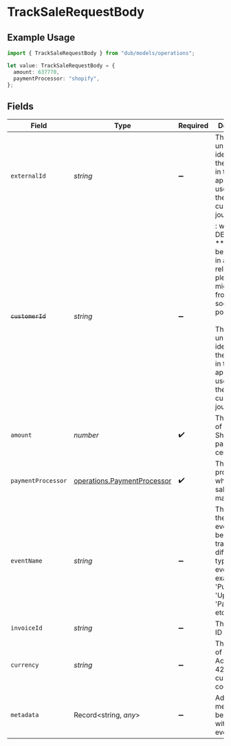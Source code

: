 # TrackSaleRequestBody

## Example Usage

```typescript
import { TrackSaleRequestBody } from "dub/models/operations";

let value: TrackSaleRequestBody = {
  amount: 637770,
  paymentProcessor: "shopify",
};
```

## Fields

| Field                                                                                                                                                                                                                                      | Type                                                                                                                                                                                                                                       | Required                                                                                                                                                                                                                                   | Description                                                                                                                                                                                                                                | Example                                                                                                                                                                                                                                    |
| ------------------------------------------------------------------------------------------------------------------------------------------------------------------------------------------------------------------------------------------ | ------------------------------------------------------------------------------------------------------------------------------------------------------------------------------------------------------------------------------------------ | ------------------------------------------------------------------------------------------------------------------------------------------------------------------------------------------------------------------------------------------ | ------------------------------------------------------------------------------------------------------------------------------------------------------------------------------------------------------------------------------------------ | ------------------------------------------------------------------------------------------------------------------------------------------------------------------------------------------------------------------------------------------ |
| `externalId`                                                                                                                                                                                                                               | *string*                                                                                                                                                                                                                                   | :heavy_minus_sign:                                                                                                                                                                                                                         | This is the unique identifier for the customer in the client's app. This is used to track the customer's journey.                                                                                                                          |                                                                                                                                                                                                                                            |
| ~~`customerId`~~                                                                                                                                                                                                                           | *string*                                                                                                                                                                                                                                   | :heavy_minus_sign:                                                                                                                                                                                                                         | : warning: ** DEPRECATED **: This will be removed in a future release, please migrate away from it as soon as possible.<br/><br/>This is the unique identifier for the customer in the client's app. This is used to track the customer's journey. |                                                                                                                                                                                                                                            |
| `amount`                                                                                                                                                                                                                                   | *number*                                                                                                                                                                                                                                   | :heavy_check_mark:                                                                                                                                                                                                                         | The amount of the sale. Should be passed in cents.                                                                                                                                                                                         |                                                                                                                                                                                                                                            |
| `paymentProcessor`                                                                                                                                                                                                                         | [operations.PaymentProcessor](../../models/operations/paymentprocessor.md)                                                                                                                                                                 | :heavy_check_mark:                                                                                                                                                                                                                         | The payment processor via which the sale was made.                                                                                                                                                                                         |                                                                                                                                                                                                                                            |
| `eventName`                                                                                                                                                                                                                                | *string*                                                                                                                                                                                                                                   | :heavy_minus_sign:                                                                                                                                                                                                                         | The name of the sale event. It can be used to track different types of event for example 'Purchase', 'Upgrade', 'Payment', etc.                                                                                                            | Purchase                                                                                                                                                                                                                                   |
| `invoiceId`                                                                                                                                                                                                                                | *string*                                                                                                                                                                                                                                   | :heavy_minus_sign:                                                                                                                                                                                                                         | The invoice ID of the sale.                                                                                                                                                                                                                |                                                                                                                                                                                                                                            |
| `currency`                                                                                                                                                                                                                                 | *string*                                                                                                                                                                                                                                   | :heavy_minus_sign:                                                                                                                                                                                                                         | The currency of the sale. Accepts ISO 4217 currency codes.                                                                                                                                                                                 |                                                                                                                                                                                                                                            |
| `metadata`                                                                                                                                                                                                                                 | Record<string, *any*>                                                                                                                                                                                                                      | :heavy_minus_sign:                                                                                                                                                                                                                         | Additional metadata to be stored with the sale event.                                                                                                                                                                                      |                                                                                                                                                                                                                                            |